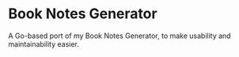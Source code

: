 #  Book Notes Generator

A Go-based port of my Book Notes Generator, to make usability and maintainability easier.
